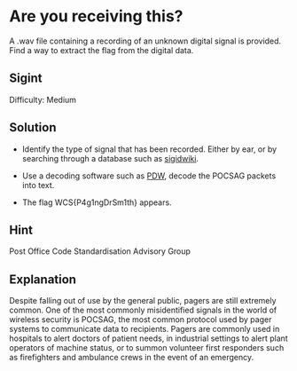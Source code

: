 # Are you receiving this?
A .wav file containing a recording of an unknown digital signal is provided.
Find a way to extract the flag from the digital data.

## Sigint
Difficulty: Medium

## Solution
- Identify the type of signal that has been recorded. Either by ear, or by searching through a database such as [sigidwiki](https://www.sigidwiki.com/wiki/Signal_Identification_Guide).

- Use a decoding software such as [PDW](https://www.discriminator.nl/pdw/index-en.html), decode the POCSAG packets into text.

- The flag WCS{P4g1ngDrSm1th} appears.

## Hint
Post Office Code Standardisation Advisory Group

## Explanation
Despite falling out of use by the general public, pagers are still extremely common. One of the most commonly misidentified signals in the world of wireless security is POCSAG, the most common protocol used by pager systems to communicate data to recipients. Pagers are commonly used in hospitals to alert doctors of patient needs, in industrial settings to alert plant operators of machine status, or to summon volunteer first responders such as firefighters and ambulance crews in the event of an emergency.